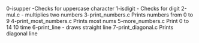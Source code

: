 0-isupper -Checks for uppercase character
1-isdigit - Checks for digit
2-mul.c - multiplies two numbers
3-print_numbers.c Prints numbers from 0 to 9
4-print_most_numbers.c Prints most nums
5-more_numbers.c Print 0 to 14 10 time
6-print_line - draws straight line 
7-print_diagonal.c  Prints diagonal line
